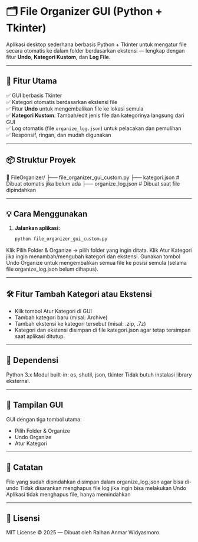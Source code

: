 # 🗂️ File Organizer GUI (Python + Tkinter)

Aplikasi desktop sederhana berbasis Python + Tkinter untuk mengatur file secara otomatis ke dalam folder berdasarkan ekstensi — lengkap dengan fitur **Undo**, **Kategori Kustom**, dan **Log File**.

---

## 🚀 Fitur Utama

✅ GUI berbasis Tkinter  
✅ Kategori otomatis berdasarkan ekstensi file  
✅ Fitur **Undo** untuk mengembalikan file ke lokasi semula  
✅ **Kategori Kustom**: Tambah/edit jenis file dan kategorinya langsung dari GUI  
✅ Log otomatis (file `organize_log.json`) untuk pelacakan dan pemulihan  
✅ Responsif, ringan, dan mudah digunakan

---

## 📦 Struktur Proyek

📁 FileOrganizer/
├── file_organizer_gui_custom.py
├── kategori.json # Dibuat otomatis jika belum ada
├── organize_log.json # Dibuat saat file dipindahkan

---

## 💡 Cara Menggunakan

1. **Jalankan aplikasi:**
   ```bash
   python file_organizer_gui_custom.py
Klik Pilih Folder & Organize → pilih folder yang ingin ditata.
Klik Atur Kategori jika ingin menambah/mengubah kategori dan ekstensi.
Gunakan tombol Undo Organize untuk mengembalikan semua file ke posisi semula (selama file organize_log.json belum dihapus).

---

## 🛠️ Fitur Tambah Kategori atau Ekstensi
- Klik tombol Atur Kategori di GUI
- Tambah kategori baru (misal: Archive)
- Tambah ekstensi ke kategori tersebut (misal: .zip, .7z)
- Kategori dan ekstensi disimpan di file kategori.json agar tetap tersimpan saat aplikasi ditutup.

---

## 🔧 Dependensi
Python 3.x
Modul built-in: os, shutil, json, tkinter
Tidak butuh instalasi library eksternal.

---

## 📸 Tampilan GUI
GUI dengan tiga tombol utama:
- Pilih Folder & Organize
- Undo Organize
- Atur Kategori

---

## 🧠 Catatan
File yang sudah dipindahkan disimpan dalam organize_log.json agar bisa di-undo
Tidak disarankan menghapus file log jika ingin bisa melakukan Undo
Aplikasi tidak menghapus file, hanya memindahkan

---

## 📄 Lisensi
MIT License © 2025 — Dibuat oleh Raihan Anmar Widyasmoro.
